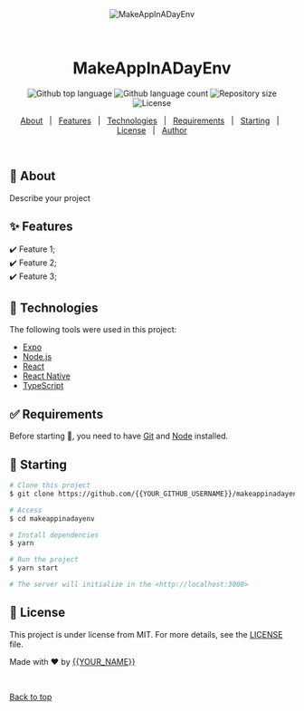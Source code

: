 <div align="center" id="top"> 
  <img src="./.github/app.gif" alt="MakeAppInADayEnv" />

  &#xa0;

  <!-- <a href="https://makeappinadayenv.netlify.app">Demo</a> -->
</div>

<h1 align="center">MakeAppInADayEnv</h1>

<p align="center">
  <img alt="Github top language" src="https://img.shields.io/github/languages/top/{{YOUR_GITHUB_USERNAME}}/makeappinadayenv?color=56BEB8">

  <img alt="Github language count" src="https://img.shields.io/github/languages/count/{{YOUR_GITHUB_USERNAME}}/makeappinadayenv?color=56BEB8">

  <img alt="Repository size" src="https://img.shields.io/github/repo-size/{{YOUR_GITHUB_USERNAME}}/makeappinadayenv?color=56BEB8">

  <img alt="License" src="https://img.shields.io/github/license/{{YOUR_GITHUB_USERNAME}}/makeappinadayenv?color=56BEB8">

  <!-- <img alt="Github issues" src="https://img.shields.io/github/issues/{{YOUR_GITHUB_USERNAME}}/makeappinadayenv?color=56BEB8" /> -->

  <!-- <img alt="Github forks" src="https://img.shields.io/github/forks/{{YOUR_GITHUB_USERNAME}}/makeappinadayenv?color=56BEB8" /> -->

  <!-- <img alt="Github stars" src="https://img.shields.io/github/stars/{{YOUR_GITHUB_USERNAME}}/makeappinadayenv?color=56BEB8" /> -->
</p>

<!-- Status -->

<!-- <h4 align="center"> 
	🚧  MakeAppInADayEnv 🚀 Under construction...  🚧
</h4> 

<hr> -->

<p align="center">
  <a href="#dart-about">About</a> &#xa0; | &#xa0; 
  <a href="#sparkles-features">Features</a> &#xa0; | &#xa0;
  <a href="#rocket-technologies">Technologies</a> &#xa0; | &#xa0;
  <a href="#white_check_mark-requirements">Requirements</a> &#xa0; | &#xa0;
  <a href="#checkered_flag-starting">Starting</a> &#xa0; | &#xa0;
  <a href="#memo-license">License</a> &#xa0; | &#xa0;
  <a href="https://github.com/{{YOUR_GITHUB_USERNAME}}" target="_blank">Author</a>
</p>

<br>

## :dart: About ##

Describe your project

## :sparkles: Features ##

:heavy_check_mark: Feature 1;\
:heavy_check_mark: Feature 2;\
:heavy_check_mark: Feature 3;

## :rocket: Technologies ##

The following tools were used in this project:

- [Expo](https://expo.io/)
- [Node.js](https://nodejs.org/en/)
- [React](https://pt-br.reactjs.org/)
- [React Native](https://reactnative.dev/)
- [TypeScript](https://www.typescriptlang.org/)

## :white_check_mark: Requirements ##

Before starting :checkered_flag:, you need to have [Git](https://git-scm.com) and [Node](https://nodejs.org/en/) installed.

## :checkered_flag: Starting ##

```bash
# Clone this project
$ git clone https://github.com/{{YOUR_GITHUB_USERNAME}}/makeappinadayenv

# Access
$ cd makeappinadayenv

# Install dependencies
$ yarn

# Run the project
$ yarn start

# The server will initialize in the <http://localhost:3000>
```

## :memo: License ##

This project is under license from MIT. For more details, see the [LICENSE](LICENSE.md) file.


Made with :heart: by <a href="https://github.com/{{YOUR_GITHUB_USERNAME}}" target="_blank">{{YOUR_NAME}}</a>

&#xa0;

<a href="#top">Back to top</a>
